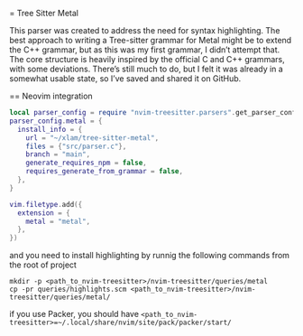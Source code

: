 = Tree Sitter Metal

This parser was created to address the need for syntax highlighting. The best
approach to writing a Tree-sitter grammar for Metal might be to extend the C++
grammar, but as this was my first grammar, I didn’t attempt that. The core
structure is heavily inspired by the official C and C++ grammars, with some
deviations. There’s still much to do, but I felt it was already in a somewhat
usable state, so I’ve saved and shared it on GitHub.

== Neovim integration

```lua
local parser_config = require "nvim-treesitter.parsers".get_parser_configs()
parser_config.metal = {
  install_info = {
    url = "~/xlam/tree-sitter-metal",
    files = {"src/parser.c"},
    branch = "main",
    generate_requires_npm = false,
    requires_generate_from_grammar = false,
  },
}

vim.filetype.add({
  extension = {
    metal = "metal",
  },
})
```

and you need to install highlighting by runnig the following commands from the
root of project 
```
mkdir -p <path_to_nvim-treesitter>/nvim-treesitter/queries/metal
cp -pr queries/highlights.scm <path_to_nvim-treesitter>/nvim-treesitter/queries/metal/
```

if you use Packer, you should have `<path_to_nvim-treesitter>=~/.local/share/nvim/site/pack/packer/start/`
